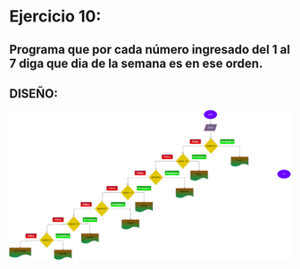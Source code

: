 # Ejercicio 10:

## Programa que por cada número ingresado del 1 al 7 diga que dia de la semana es en ese orden.

## DISEÑO:

![Diagrama de flujo](diagrama.png "Diagrama de flujo")